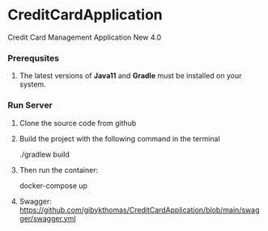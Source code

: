 # CreditCardApplication
Credit Card Management Application New 4.0

### Prerequsites
1. The latest versions of **Java11** and **Gradle** must be installed on your system. 
    

### Run Server
1. Clone the source code from github
 
 
2. Build the project with the following command in the terminal
 
    ./gradlew build
 
 3. Then run the container:
 
    docker-compose up
 
 4. Swagger: https://github.com/gibykthomas/CreditCardApplication/blob/main/swagger/swagger.yml
```
